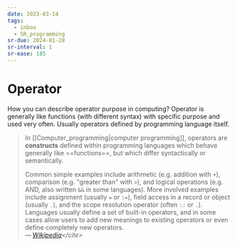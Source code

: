 ```yaml
---
date: 2023-03-14
tags:
  - inbox
  - SR_programming
sr-due: 2024-01-28
sr-interval: 1
sr-ease: 185
---
```


# Operator

How you can describe operator purpose in computing?
&#10;
Operator is generally like functions (with different syntax) with specific
purpose and used very often. Usually operators defined by programming language
itself.

> In [[Computer_programming|computer programming]], operators are **constructs**
> defined within programming languages which behave generally like
> ==functions==, but which differ syntactically or semantically.
>
> Common simple examples include arithmetic (e.g. addition with `+`), comparison
> (e.g. "greater than" with `>`), and logical operations (e.g. AND, also written
> `&&` in some languages). More involved examples include assignment (usually
> `=` or `:=`), field access in a record or object (usually `.`), and the scope
> resolution operator (often `::` or `.`). Languages usually define a set of
> built-in operators, and in some cases allow users to add new meanings to
> existing operators or even define completely new operators.\
> — <cite>[Wikipedia](https://en.wikipedia.org/wiki/Operator_\(computer_programming\))</cite>

